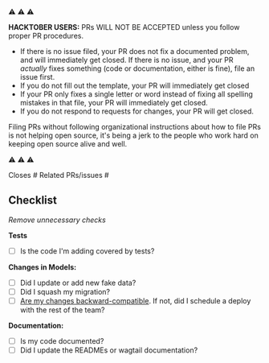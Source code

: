 :warning: :warning: :warning:

**HACKTOBER USERS:** PRs WILL NOT BE ACCEPTED unless you follow proper PR procedures.

- If there is no issue filed, your PR does not fix a documented problem, and will immediately get closed. If there is no issue, and your PR _actually_ fixes something (code or documentation, either is fine), file an issue first.
- If you do not fill out the template, your PR will immediately get closed
- If your PR only fixes a single letter or word instead of fixing all spelling mistakes in that file, your PR will immediately get closed.
- If you do not respond to requests for changes, your PR will get closed.

Filing PRs without following organizational instructions about how to file PRs is not helping open source, it's being a jerk to the people who work hard on keeping open source alive and well.

:warning: :warning: :warning:


Closes #
Related PRs/issues #

## Checklist

_Remove unnecessary checks_

**Tests**
- [ ] Is the code I'm adding covered by tests?

**Changes in Models:**
- [ ] Did I update or add new fake data?
- [ ] Did I squash my migration?
- [ ] [Are my changes backward-compatible](https://github.com/mozilla/foundation.mozilla.org/blob/master/docs/workflow.md#django-migrations-what-to-do-when-working-on-backward-incompatible-migrations). If not, did I schedule a deploy with the rest of the team?

**Documentation:**
- [ ] Is my code documented?
- [ ] Did I update the READMEs or wagtail documentation?
